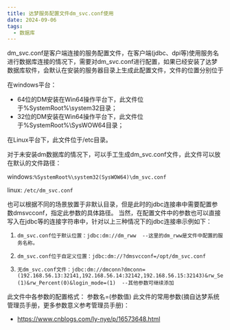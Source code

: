 ```yaml
---
title: 达梦服务配置文件dm_svc.conf使用
date: 2024-09-06
tags:
  - 数据库
---
```


dm_svc.conf是客户端连接的服务配置文件，在客户端(jdbc、dpi等)使用服务名进行数据库连接的情况下，需要对dm_svc.conf进行配置，如果已经安装了达梦数据库软件，会默认在安装的服务器目录上生成此配置文件，文件的位置分别位于

在windows平台：
- 64位的DM安装在Win64操作平台下，此文件位于%SystemRoot%\system32目录；
- 32位的DM安装在Win64操作平台下，此文件位于%SystemRoot%\SysWOW64目录；

在Linux平台下，此文件位于/etc目录。

对于未安装dm数据库的情况下，可以手工生成dm_svc.conf文件，此文件可以放在默认的文件路径：

windows:` %SystemRoot%\system32(SysWOW64)\dm_svc.conf `

linux: `/etc/dm_svc.conf `

也可以根据不同的场景放置于非默认目录，但是此时的jdbc连接串中需要配置参数dmsvcconf，指定此参数的具体路径。
当然，在配置文件中的参数也可以直接写入在jdbc等的连接字符串中，针对以上三种情况下的jdbc连接串示例如下：

1.     dm_svc.conf位于默认位置：jdbc:dm://dm_rww  --这里的dm_rww是文件中配置的服务名称。
2.     dm_svc.conf位于自定义位置：jdbc:dm://?dmsvcconf=/opt/dm_svc.conf
3.     无dm_svc.conf文件：jdbc:dm://dmconn?dmconn=(192.168.56.13:32141,192.168.56.14:32142,192.168.56.15:32143)&rw_Separate=(1)&rw_Percent(0)&login_mode=(1)  --其他参数可继续添加

此文件中各参数的配置格式：
参数名=(参数值)
此文件的常用参数(摘自达梦系统管理员手册，更多参数意义参考管理员手册)：

- https://www.cnblogs.com/ly-nye/p/16573648.html